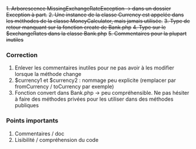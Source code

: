 ~~1. Arborescence MissingExchangeRateException → dans un dossier Exception à part.~~
~~2. Une instance de la classe Currency est appelée dans les méthodes de la classe MoneyCalculator, mais jamais utilisée.~~
~~3. Type de retour manquant sur la fonction create de Bank.php~~
~~4. Type sur le $exchangeRates dans la classe Bank.php~~
~~5. Commentaires pour la plupart inutiles~~

### Correction

1. Enlever les commentaires inutiles pour ne pas avoir à les modifier lorsque la méthode change
2. $currency1 et $currency2 : nommage peu explicite (remplacer par fromCurrency / toCurrency par exemple)
3. Fonction convert dans Bank.php → peu compréhensible. Ne pas hésiter à faire des méthodes privées pour les utiliser
   dans des méthodes publiques

### Points importants

1. Commentaires / doc
2. Lisibilité / compréhension du code
